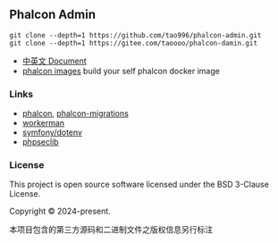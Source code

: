 ## Phalcon Admin

```
git clone --depth=1 https://github.com/tao996/phalcon-admin.git
git clone --depth=1 https://gitee.com/taoooo/phalcon-damin.git
```

* [中英文 Document](https://tao996.github.io/phalcon-admin-docs/#/)
* [phalcon images](https://github.com/tao996/phalcon-docker-images) build your self phalcon docker image

### Links

* [phalcon](https://github.com/phalcon/cphalcon), [phalcon-migrations](https://github.com/phalcon/migrations)
* [workerman](https://github.com/walkor/workerman)
* [symfony/dotenv](https://github.com/symfony/dotenv)
* [phpseclib](https://github.com/phpseclib/phpseclib)

### License

This project is open source software licensed under the BSD 3-Clause License.

Copyright © 2024-present.


本项目包含的第三方源码和二进制文件之版权信息另行标注
